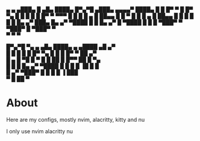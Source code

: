  ▄ ▄   ▄███▄   █     ▄█▄    ████▄ █▀▄▀█ ▄███▄          ▄▄▄▄▀ ████▄ 
 █   █  █▀   ▀  █     █▀ ▀▄  █   █ █ █ █ █▀   ▀      ▀▀▀ █    █   █ 
█ ▄   █ ██▄▄    █     █   ▀  █   █ █ ▄ █ ██▄▄            █    █   █ 
█  █  █ █▄   ▄▀ ███▄  █▄  ▄▀ ▀████ █   █ █▄   ▄▀        █     ▀████ 
 █ █ █  ▀███▀       ▀ ▀███▀           █  ▀███▀         ▀            
  ▀ ▀                                ▀                              
                                                                    
█▀▄▀█ ▀▄    ▄     ▄█▄    ████▄    ▄   ▄████  ▄█   ▄▀                
█ █ █   █  █      █▀ ▀▄  █   █     █  █▀   ▀ ██ ▄▀                  
█ ▄ █    ▀█       █   ▀  █   █ ██   █ █▀▀    ██ █ ▀▄                
█   █    █        █▄  ▄▀ ▀████ █ █  █ █      ▐█ █   █               
   █   ▄▀         ▀███▀        █  █ █  █      ▐  ███                
  ▀                            █   ██   ▀                           

# About
Here are my configs, mostly nvim, alacritty, kitty and nu

I only use nvim alacritty nu
